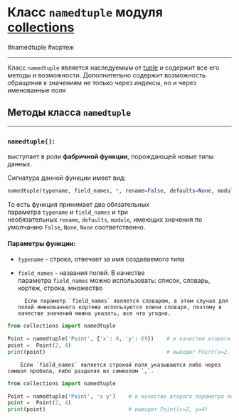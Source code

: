 # Класс `namedtuple` модуля [collections](_collections%20-%20модуль.md)
#namedtuple #кортеж 
***
Класс `namedtuple` является наследуемым от  [tuple](../../../Встроенные%20возможности%20Python/tuple/_tuple%20-%20тип%20данных.md) и содержит все его методы и возможности.
Дополнительно содержит возможность обращения к значениям не только через индексы, но и через именованные поля

## Методы класса `namedtuple`
***

### `namedtuple()`: 
выступает в роли **фабричной функции**, порождающей новые типы данных.

Сигнатура данной функции имеет вид: 

```python
namedtuple(typename, field_names, *, rename=False, defaults=None, module=None)
```

То есть функция принимает два обязательных параметра `typename` и `field_names` и три необязательных `rename`, `defaults`, `module`, имеющих значения по умолчанию `False`, `None`, `None` соответственно.
#### Параметры функции:
- `typename` - строка, отвечает за имя создаваемого типа
- `field_names` - названия полей. В качестве параметра `field_names` можно использовать: список, словарь, кортеж, строка, множество
	
		Если параметр `field_names` является словарем, в этом случае для полей именованного кортежа используются ключи словаря, поэтому в качестве значений можно указать, все что угодно.

```python
from collections import namedtuple

Point = namedtuple('Point', {'x': 0, 'y': 69})    # в качестве второго параметра передаем словарь
point =  Point(2, 4)
print(point)                                      # выводит Point(x=2, y=4)
```
		Если `field_names` является строкой поля указываются либо через символ пробела, либо разделяя их символом `,`.

```python
from collections import namedtuple

Point = namedtuple('Point', 'x y')    # в качестве второго параметра передаем строку
point =  Point(2, 4)
print(point)                          # выводит Point(x=2, y=4)
```